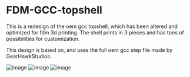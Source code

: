 # FDM-GCC-topshell
This is a redesign of the oem gcc topshell, which has been altered and optimized for fdm 3d printing. The shell prints in 3 pieces and has tons of possibilities for customization. 

This design is based on, and uses the full oem gcc step file made by GearHawkStudios.



![image](https://user-images.githubusercontent.com/130059101/230727347-a86616c2-4c8b-43d2-ad5b-4ed35148f340.png)
![image](https://user-images.githubusercontent.com/130059101/230727384-e76ff766-8799-4eb2-b164-4bd3f0ff3ee3.png)
![image](https://user-images.githubusercontent.com/130059101/230727492-143d5c67-098a-47b0-836c-8dd2978420ae.png)
